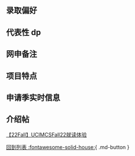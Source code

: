 ## 录取偏好

## 代表性 dp

## 网申备注

## 项目特点

## 申请季实时信息

## 介绍帖
[【22Fall】UCIMCSFall22就读体验](https://www.1point3acres.com/bbs/thread-985740-1-1.html)

[回到列表 :fontawesome-solid-house:](grade.md){ .md-button }
